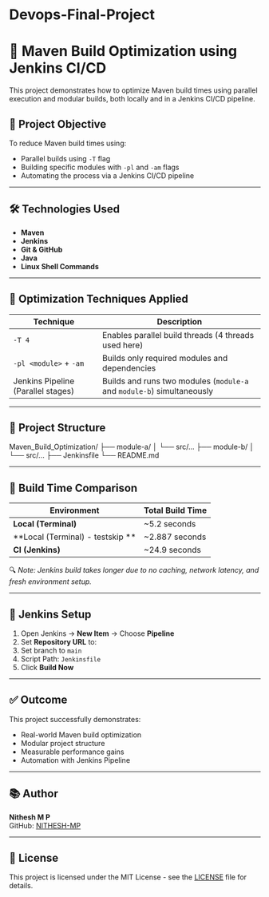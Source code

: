 ﻿# Devops-Final-Project
# 🚀 Maven Build Optimization using Jenkins CI/CD

This project demonstrates how to optimize Maven build times using parallel execution and modular builds, both locally and in a Jenkins CI/CD pipeline.

## 📌 Project Objective

To reduce Maven build times using:
- Parallel builds using `-T` flag
- Building specific modules with `-pl` and `-am` flags
- Automating the process via a Jenkins CI/CD pipeline

---

## 🛠️ Technologies Used

- **Maven**
- **Jenkins**
- **Git & GitHub**
- **Java**
- **Linux Shell Commands**

---

## 🔄 Optimization Techniques Applied

| Technique                          | Description                                                                 |
|-----------------------------------|-----------------------------------------------------------------------------|
| `-T 4`                             | Enables parallel build threads (4 threads used here)                        |
| `-pl <module>` + `-am`            | Builds only required modules and dependencies                               |
| Jenkins Pipeline (Parallel stages) | Builds and runs two modules (`module-a` and `module-b`) simultaneously     |

---

## 📁 Project Structure

Maven_Build_Optimization/
├── module-a/
│ └── src/...
├── module-b/
│ └── src/...
├── Jenkinsfile
└── README.md

---

## 🧪 Build Time Comparison

| Environment     | Total Build Time |
|----------------|------------------|
| **Local (Terminal)** | ~5.2 seconds     |
| **Local (Terminal) - testskip ** | ~2.887 seconds     |
| **CI (Jenkins)**     | ~24.9 seconds    |

🔍 *Note: Jenkins build takes longer due to no caching, network latency, and fresh environment setup.*

---

## 🚧 Jenkins Setup

1. Open Jenkins → **New Item** → Choose **Pipeline**
2. Set **Repository URL** to:
3. Set branch to `main`
4. Script Path: `Jenkinsfile`
5. Click **Build Now**

---

## ✅ Outcome

This project successfully demonstrates:
- Real-world Maven build optimization
- Modular project structure
- Measurable performance gains
- Automation with Jenkins Pipeline

---

## 📚 Author

**Nithesh M P**  
GitHub: [NITHESH-MP](https://github.com/NITHESH-MP)

---

## 📄 License

This project is licensed under the MIT License - see the [LICENSE](LICENSE) file for details.
